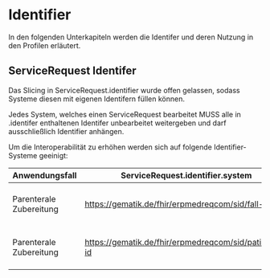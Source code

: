 # Identifier

In den folgenden Unterkapiteln werden die Identifer und deren Nutzung in den Profilen erläutert.

## ServiceRequest Identifer

Das Slicing in ServiceRequest.identifier wurde offen gelassen, sodass Systeme diesen mit eigenen Identifern füllen können.

Jedes System, welches einen ServiceRequest bearbeitet MUSS alle in .identifer enthaltenen Identifer unbearbeitet weitergeben und darf ausschließlich Identifier anhängen.

Um die Interoperabilität zu erhöhen werden sich auf folgende Identifier-Systeme geeinigt:

|Anwendungsfall|ServiceRequest.identifier.system|Bedeutung|
|---|---|---|
|Parenterale Zubereitung|https://gematik.de/fhir/erpmedreqcom/sid/fall-id|Gibt den jeweiligen Fall an in dem ein Patient behandelt wird|
|Parenterale Zubereitung|https://gematik.de/fhir/erpmedreqcom/sid/patienten-id|Gibt den in der Taxierungssoftware relevante Patienten ID an|